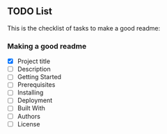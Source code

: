 ## TODO List
This is the checklist of tasks to make a good readme:
### Making a good readme
- [X] Project title 
- [ ] Description
- [ ] Getting Started
- [ ] Prerequisites
- [ ] Installing
- [ ] Deployment
- [ ] Built With 
- [ ] Authors
- [ ] License 